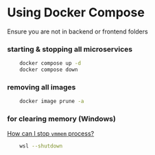 # Using Docker Compose

Ensure you are not in backend or frontend folders

### starting & stopping all microservices

```BASH
    docker compose up -d
    docker compose down
```

### removing all images

```BASH
    docker image prune -a
```

### for clearing memory (Windows)

[How can I stop `vmmem` process?](https://superuser.com/questions/1645056/how-can-i-stop-vmmem-process)

```BASH
    wsl --shutdown
```
